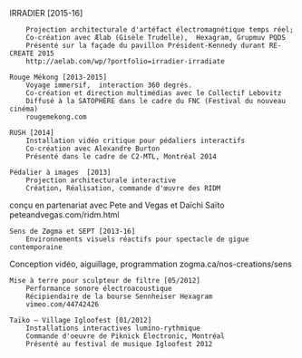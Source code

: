 IRRADIER [2015-16]

		Projection architecturale d'artéfact électromagnétique temps réel;
		Co-création avec Ælab (Gisèle Trudelle),  Hexagram, Grupmuv PQDS
		Présenté sur la façade du pavillon Président-Kennedy durant RE-CREATE 2015
		http://aelab.com/wp/?portfolio=irradier-irradiate

	Rouge Mékong [2013-2015]
		Voyage immersif,  interaction 360 degrés.
		Co-création et direction multimédias avec le Collectif Lebovitz
		Diffusé à la SATOPHÈRE dans le cadre du FNC (Festival du nouveau cinéma)
		rougemekong.com

	RUSH [2014]
		Installation vidéo critique pour pédaliers interactifs
		Co-création avec Alexandre Burton
		Présenté dans le cadre de C2-MTL, Montréal 2014

	Pédalier à images  [2013]
		Projection architecturale interactive
		Création, Réalisation, commande d'œuvre des RIDM
conçu en partenariat avec Pete and Vegas et Daïchi Saïto
		peteandvegas.com/ridm.html

	Sens de Zøgma et SEPT [2013-16]
		Environnements visuels réactifs pour spectacle de gigue contemporaine
Conception vidéo,  aiguillage, programmation
		zogma.ca/nos-creations/sens

	Mise à terre pour sculpteur de filtre [05/2012]
		Performance sonore électroacoustique
		Récipiendaire de la bourse Sennheiser Hexagram
		vimeo.com/44742426

	Taïko – Village Igloofest [01/2012]
		Installations interactives lumino-rythmique
		Commande d'oeuvre de Piknick Électronic, Montréal
		Présenté au festival de musique Igloofest 2012
